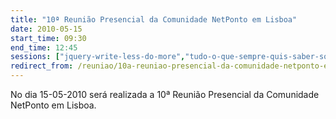 ```yaml
---
title: "10ª Reunião Presencial da Comunidade NetPonto em Lisboa"
date: 2010-05-15
start_time: 09:30
end_time: 12:45
sessions: ["jquery-write-less-do-more","tudo-o-que-sempre-quis-saber-sobre-o-linq"]
redirect_from: /reuniao/10a-reuniao-presencial-da-comunidade-netponto-em-lisboa/
---
```

No dia 15-05-2010 será realizada a 10ª Reunião Presencial da Comunidade NetPonto em Lisboa.